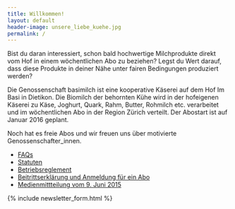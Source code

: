 ```yaml
---
title: Willkommen!
layout: default
header-image: unsere_liebe_kuehe.jpg
permalink: /
---
```


Bist du daran interessiert, schon bald hochwertige Milchprodukte
direkt vom Hof in einem wöchentlichen Abo zu beziehen? Legst du Wert
darauf, dass diese Produkte in deiner Nähe unter fairen Bedingungen
produziert werden?

Die Genossenschaft basimilch ist eine kooperative Käserei auf dem Hof
Im Basi in Dietikon. Die Biomilch der behornten Kühe wird in der
hofeigenen Käserei zu Käse, Joghurt, Quark, Rahm, Butter, Rohmilch
etc. verarbeitet und im wöchentlichen Abo in der Region Zürich
verteilt. Der Abostart ist auf Januar 2016 geplant.

Noch hat es freie Abos und wir freuen uns über motivierte Genossenschafter_innen.

  - [FAQs](/documents/basimilch_faq.pdf)
  - [Statuten](/statuten)
  - [Betriebsreglement](/documents/basimilch_betriebsreglement.pdf)
  - [Beitrittserklärung und Anmeldung für ein Abo](/documents/basimilch_beitrittserklaerung_A5.pdf)
  - [Medienmittteilung vom 9. Juni 2015](/documents/basimilch_medienmitteilung_20150609.pdf)

{% include newsletter_form.html %}
